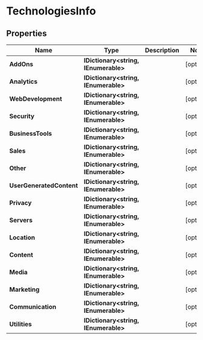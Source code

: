 # TechnologiesInfo


## Properties

| Name | Type | Description | Notes |
|------------ | ------------- | ------------- | -------------|
**AddOns** | **IDictionary<string, IEnumerable<string>>** |  |[optional]|
**Analytics** | **IDictionary<string, IEnumerable<string>>** |  |[optional]|
**WebDevelopment** | **IDictionary<string, IEnumerable<string>>** |  |[optional]|
**Security** | **IDictionary<string, IEnumerable<string>>** |  |[optional]|
**BusinessTools** | **IDictionary<string, IEnumerable<string>>** |  |[optional]|
**Sales** | **IDictionary<string, IEnumerable<string>>** |  |[optional]|
**Other** | **IDictionary<string, IEnumerable<string>>** |  |[optional]|
**UserGeneratedContent** | **IDictionary<string, IEnumerable<string>>** |  |[optional]|
**Privacy** | **IDictionary<string, IEnumerable<string>>** |  |[optional]|
**Servers** | **IDictionary<string, IEnumerable<string>>** |  |[optional]|
**Location** | **IDictionary<string, IEnumerable<string>>** |  |[optional]|
**Content** | **IDictionary<string, IEnumerable<string>>** |  |[optional]|
**Media** | **IDictionary<string, IEnumerable<string>>** |  |[optional]|
**Marketing** | **IDictionary<string, IEnumerable<string>>** |  |[optional]|
**Communication** | **IDictionary<string, IEnumerable<string>>** |  |[optional]|
**Utilities** | **IDictionary<string, IEnumerable<string>>** |  |[optional]|